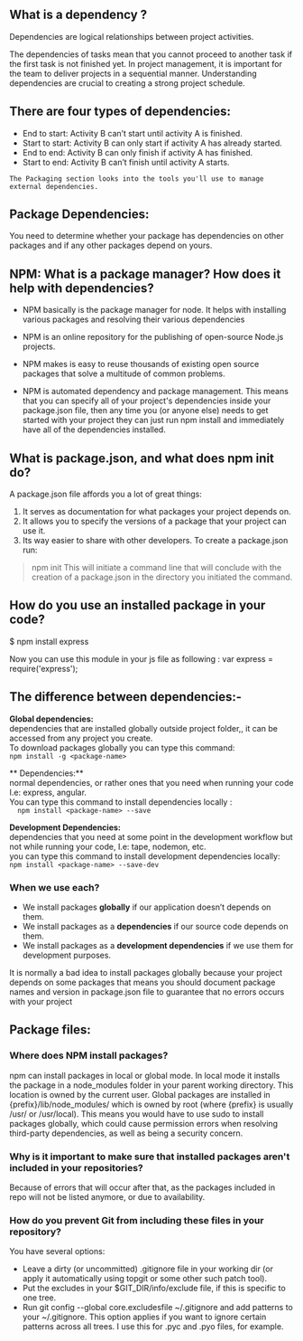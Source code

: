 ## What is a dependency ?

Dependencies are logical relationships between project activities.

The dependencies of tasks mean that you cannot proceed to another task if the first task is not finished yet.  In project management,  it is important for the team to deliver projects in a sequential manner. Understanding dependencies are crucial to creating a strong project schedule.

## There are four types of dependencies:

* End to start: Activity B can’t start until activity A is finished.
* Start to start: Activity B can only start if activity A has already started.
* End to end: Activity B can only finish if activity A has finished.
* Start to end: Activity B can’t finish until activity A starts.

`The Packaging section looks into the tools you'll use to manage external dependencies.`

## Package Dependencies:
You need to determine whether your package has dependencies on other packages and if any other packages depend on yours.


## NPM: What is a package manager? How does it help with dependencies?

* NPM basically is the package manager for node. It helps with installing various packages and resolving their various dependencies

* NPM is an online repository for the publishing of open-source Node.js projects.

* NPM makes is easy to reuse thousands of existing open source packages that solve a multitude of common problems.

* NPM is automated dependency and package management. This means that you can specify all of your project's dependencies inside your package.json file, then any time you (or anyone else) needs to get started with your project they can just run npm install and immediately have all of the dependencies installed.

## What is package.json, and what does npm init do?

A package.json file affords you a lot of great things:
1.  It serves as documentation for what packages your project depends on.
2. It allows you to specify the versions of a package that your project can use it.
3.  Its way easier to share with other developers.
To create a package.json run:
> npm init
This will initiate a command line that will conclude with the creation of a package.json in the directory you initiated the command.

## How do you use an installed package in your code?
 $ npm install express

 Now you can use this module in your js file as following :
  var express = require('express');

## The difference between dependencies:-

**Global dependencies:**
<br/>
 dependencies that are installed globally outside project folder,, it can be accessed from any project you create.<br />
  To download packages globally you can type this command:<br />
  `npm install -g <package-name>`

** Dependencies:**
<br />
   normal dependencies, or rather ones that you need when running your code I.e: express, angular.<br />
You can type this command to install dependencies locally : <br />
`  npm install <package-name> --save`

**Development Dependencies:**
<br />
   dependencies that you need at some point in the development workflow but not while running your code, I.e: tape, nodemon, etc.
   <br/>
you can type this command to install development dependencies locally:
<br />
  `npm install <package-name> --save-dev`


### When we use each?
- We install packages **globally** if our application doesn’t depends on them. <br />
- We install packages as a **dependencies** if our source code depends on them. <br/>
- We install packages as a **development dependencies** if we use them for development purposes.

It is normally a bad idea to install packages globally because your project depends on some packages that means you should document package names and version in package.json file to guarantee that no errors occurs with your project

## Package files:

### Where does NPM install packages?

npm can install packages in local or global mode. In local mode it installs the package in a node_modules folder in your parent working directory. This location is owned by the current user. Global packages are installed in {prefix}/lib/node_modules/ which is owned by root (where {prefix} is usually /usr/ or /usr/local). This means you would have to use sudo to install packages globally, which could cause permission errors when resolving third-party dependencies, as well as being a security concern.

### Why is it important to make sure that installed packages aren't included in your repositories?
Because of errors that will occur after that, as the packages included in repo will not be listed anymore, or due to availability.


### How do you prevent Git from including these files in your repository?
You have several options:
* Leave a dirty (or uncommitted) .gitignore file in your working dir (or apply it automatically using topgit or some other such patch tool).
* Put the excludes in your $GIT_DIR/info/exclude file, if this is specific to one tree.
* Run git config --global core.excludesfile ~/.gitignore and add patterns to your ~/.gitignore. This option applies if you want to ignore certain patterns across all trees. I use this for .pyc and .pyo files, for example.

